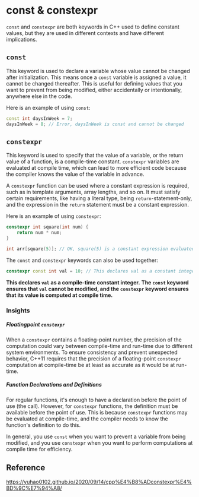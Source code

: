 # const & constexpr

`const` and `constexpr` are both keywords in C++ used to define constant values, but they are used in different contexts and have different implications.

## `const`

This keyword is used to declare a variable whose value cannot be changed after initialization. This means once a `const` variable is assigned a value, it cannot be changed thereafter. This is useful for defining values that you want to prevent from being modified, either accidentally or intentionally, anywhere else in the code. 

Here is an example of using `const`:

```cpp
const int daysInWeek = 7;
daysInWeek = 8; // Error, daysInWeek is const and cannot be changed
```

## `constexpr`

This keyword is used to specify that the value of a variable, or the return value of a function, is a compile-time constant. `constexpr` variables are evaluated at compile time, which can lead to more efficient code because the compiler knows the value of the variable in advance.

A `constexpr` function can be used where a constant expression is required, such as in template arguments, array lengths, and so on. It must satisfy certain requirements, like having a literal type, being `return`-statement-only, and the expression in the `return` statement must be a constant expression.

Here is an example of using `constexpr`:

```cpp
constexpr int square(int num) {
    return num * num;
}

int arr[square(5)]; // OK, square(5) is a constant expression evaluated at compile time
```

The `const` and `constexpr` keywords can also be used together:

```cpp
constexpr const int val = 10; // This declares val as a constant integer that is evaluated at compile time
```

**This declares `val` as a compile-time constant integer.** **The `const` keyword ensures that `val` cannot be modified, and the `constexpr` keyword ensures that its value is computed at compile time.** 

### Insights

##### **Floatingpoint `constexpr`**

 When a `constexpr` contains a floating-point number, the precision of the computation could vary between compile-time and run-time due to different system environments. To ensure consistency and prevent unexpected behavior, C++11 requires that the precision of a floating-point `constexpr` computation at compile-time be at least as accurate as it would be at run-time.

##### Function Declarations and Definitions 

For regular functions, it's enough to have a declaration before the point of use (the call). However, for `constexpr` functions, the definition must be available before the point of use. This is because `constexpr` functions may be evaluated at compile-time, and the compiler needs to know the function's definition to do this.



In general, you use `const` when you want to prevent a variable from being modified, and you use `constexpr` when you want to perform computations at compile time for efficiency.

## Reference

https://yuhao0102.github.io/2020/09/14/cpp%E4%B8%ADconstexpr%E4%BD%9C%E7%94%A8/